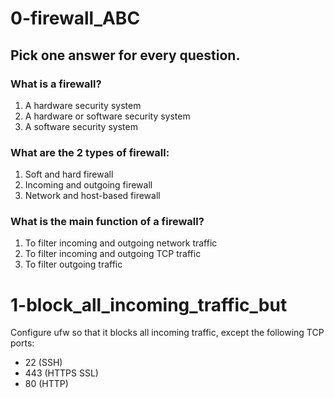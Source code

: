 # 0-firewall_ABC

## Pick one answer for every question.

### What is a firewall?

1. A hardware security system
2. A hardware or software security system
3. A software security system

### What are the 2 types of firewall:

1. Soft and hard firewall
2. Incoming and outgoing firewall
3. Network and host-based firewall

### What is the main function of a firewall?

1. To filter incoming and outgoing network traffic
2. To filter incoming and outgoing TCP traffic
3. To filter outgoing traffic

# 1-block_all_incoming_traffic_but

Configure ufw so that it blocks all incoming traffic, except the following TCP ports:
- 22 (SSH)
- 443 (HTTPS SSL)
- 80 (HTTP)